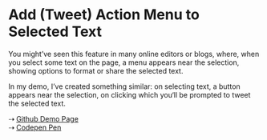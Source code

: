 # Add (Tweet) Action Menu to Selected Text

You might’ve seen this feature in many online editors or blogs, where, when you select some text on the page, a menu appears near the selection, showing options to format or share the selected text.

In my demo, I’ve created something similar: on selecting text, a button appears near the selection, on clicking which you‘ll be prompted to tweet the selected text.

&#x21e2; <a href="http://bit.ly/selectedTextMenu" target=_blank>Github Demo Page</a>  
&#x21e2; <a href="http://codepen.io/rpsthecoder/details/evYGwB" target=_blank>Codepen Pen</a>
